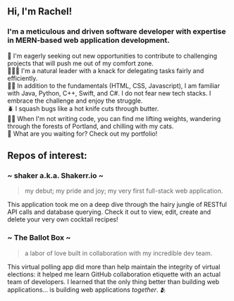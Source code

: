 ## Hi, I'm Rachel!

### I'm a meticulous and driven software developer with expertise in MERN-based web application development. 

🔎 I'm eagerly seeking out new opportunities to contribute to challenging projects that will push me out of my comfort zone.  
👩🏽‍💻 I'm a natural leader with a knack for delegating tasks fairly and efficiently.  
🙌🏼 In addition to the fundamentals (HTML, CSS, Javascript), I am familiar with Java, Python, C++, Swift, and C#. I do not fear new tech stacks. I embrace the challenge and enjoy the struggle.  
🪲 I squash bugs like a hot knife cuts through butter.  
🏋🏼 When I'm not writing code, you can find me lifting weights, wandering through the forests of Portland, and chilling with my cats.  
🤔 What are you waiting for? Check out my portfolio!

## Repos of interest:

### ~ shaker a.k.a. Shakerr.io ~
> my debut; my pride and joy; my very first full-stack web application.  
 
This application took me on a deep dive through the hairy jungle of RESTful API calls and database querying. Check it out to view, edit, create and delete your very own cocktail recipes!

### ~ The Ballot Box ~
> a labor of love built in collaboration with my incredible dev team.  

This virtual polling app did more than help maintain the integrity of virtual elections: it helped me learn GitHub collaboration etiquette with an actual team of developers. I learned that the only thing better than building web applications... is building web applications *together*. 🫂
